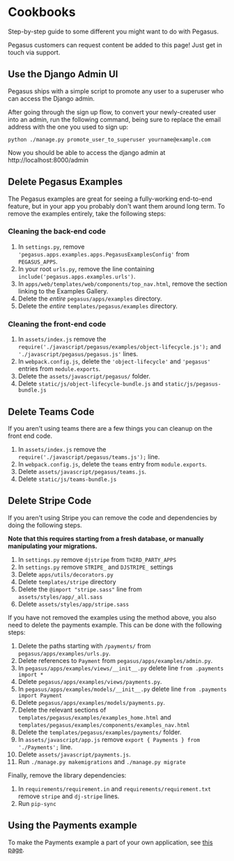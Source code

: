 # Cookbooks

Step-by-step guide to some different you might want to do with Pegasus.

Pegasus customers can request content be added to this page! Just get in touch via support.

## Use the Django Admin UI

Pegasus ships with a simple script to promote any user to a superuser who can access
the Django admin.

After going through the sign up flow, to convert your newly-created user into an admin, 
run the following command, being sure to replace the email address with the one you used to sign up:

```
python ./manage.py promote_user_to_superuser yourname@example.com
``` 

Now you should be able to access the django admin at http://localhost:8000/admin

## Delete Pegasus Examples

The Pegasus examples are great for seeing a fully-working end-to-end feature,
but in your app you probably don't want them around long term. To remove the examples entirely, 
take the following steps:

### Cleaning the back-end code

1. In `settings.py`, remove `'pegasus.apps.examples.apps.PegasusExamplesConfig'` from `PEGASUS_APPS`.
1. In your root `urls.py`, remove the line containing `include('pegasus.apps.examples.urls')`.
1. In `apps/web/templates/web/components/top_nav.html`, remove the section linking to the Examples Gallery.
1. Delete the *entire* `pegasus/apps/examples` directory.
1. Delete the *entire* `templates/pegasus/examples` directory.

### Cleaning the front-end code

1. In `assets/index.js` remove the `require('./javascript/pegasus/examples/object-lifecycle.js');` and `'./javascript/pegasus/pegasus.js'` lines.
1. In `webpack.config.js`, delete the `'object-lifecycle'` and `'pegasus'` entries from `module.exports`.
1. Delete the `assets/javascript/pegasus/` folder.
1. Delete `static/js/object-lifecycle-bundle.js` and `static/js/pegasus-bundle.js`

## Delete Teams Code

If you aren't using teams there are a few things you can cleanup on the front end code.

1. In `assets/index.js` remove the `require('./javascript/pegasus/teams.js');` line.
1. In `webpack.config.js`, delete the `teams` entry from `module.exports`.
1. Delete `assets/javascript/pegasus/teams.js`.
1. Delete `static/js/teams-bundle.js`


## Delete Stripe Code

If you aren't using Stripe you can remove the code and dependencies by doing the following steps.

**Note that this requires starting from a fresh database, or manually manipulating your migrations.**

1. In `settings.py` remove `djstripe` from `THIRD_PARTY_APPS`
1. In `settings.py` remove `STRIPE_` and `DJSTRIPE_` settings
1. Delete `apps/utils/decorators.py`
1. Delete `templates/stripe` directory
1. Delete the `@import "stripe.sass"` line from `assets/styles/app/_all.sass`
1. Delete `assets/styles/app/stripe.sass`

If you have not removed the examples using the method above, you also need
to delete the payments example. This can be done with the following steps:

1. Delete the paths starting with `/payments/` from `pegasus/apps/examples/urls.py`.
1. Delete references to `Payment` from `pegasus/apps/examples/admin.py`.
1. In `pegasus/apps/examples/views/__init__.py` delete line `from .payments import *`
1. Delete `pegasus/apps/examples/views/payments.py`.
1. In `pegasus/apps/examples/models/__init__.py` delete line `from .payments import Payment`
1. Delete `pegasus/apps/examples/models/payments.py`.
1. Delete the relevant sections of `templates/pegasus/examples/examples_home.html` and 
  `templates/pegasus/examples/components/examples_nav.html` 
1. Delete the `templates/pegasus/examples/payments/` folder.
1. In `assets/javascript/app.js` remove `export { Payments } from './Payments';` line.
1. Delete `assets/javascript/payments.js`.
1. Run `./manage.py makemigrations` and `./manage.py migrate`

Finally, remove the library dependencies:

1. In `requirements/requirement.in` and `requirements/requirement.txt` remove `stripe` and `dj-stripe` lines.
1. Run `pip-sync`

## Using the Payments example

To make the Payments example a part of your own application, see [this page](payments.md).
